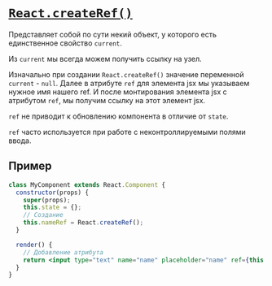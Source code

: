# [`React.createRef()`](../index.md)

Представляет собой по сути некий объект, у которого есть единственное свойство `current`.

Из `current` мы всегда можем получить ссылку на узел.

Изначально при создании `React.createRef()` значение переменной `current` - `null`. Далее в атрибуте `ref` для элемента jsx мы указываем нужное имя нашего ref. И после монтирования элемента jsx с атрибутом `ref`, мы получим ссылку на этот элемент jsx.

`ref` не приводит к обновлению компонента в отличие от `state`.

`ref` часто используется при работе с неконтроллируемыми полями ввода.

## Пример

```jsx
class MyComponent extends React.Component {
  constructor(props) {
    super(props);
    this.state = {};
    // Создание
    this.nameRef = React.createRef();
  }

  render() {
    // Добавление атрибута
    return <input type="text" name="name" placeholder="name" ref={this.nameRef} />;
  }
}
```
